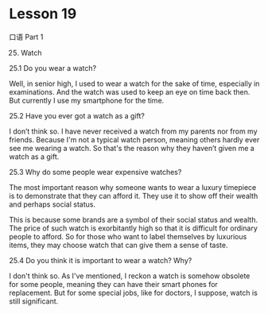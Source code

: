 # Lesson 19

口语 Part 1

25.   Watch

25.1 Do you wear a watch?

Well, in senior high, I used to wear a watch for the sake of time, especially in examinations.
And the watch was used to keep an eye on time back then. But currently I use my smartphone for the time.

25.2 Have you ever got a watch as a gift?

I don’t think so. I have never received a watch from my parents nor from my friends.
Because I'm not a typical watch person, meaning others hardly ever see me wearing a watch. So that's the reason why they haven’t given me a watch as a gift.

25.3 Why do some people wear expensive watches?

The most important reason why someone wants to wear a luxury timepiece is to demonstrate that they can afford it. They use it to show off their wealth and perhaps social status.

This is because some brands are a symbol of their social status and wealth. The price of such watch is exorbitantly high so that it is difficult for ordinary people to afford.
So for those who want to label themselves by luxurious items, they may choose watch that can give them a sense of taste.

25.4 Do you think it is important to wear a watch? Why?

I don't think so. As I've mentioned, I reckon a watch is somehow obsolete for some people, meaning they can have their smart phones for replacement. But for some special jobs, like for doctors, I suppose, watch is still significant.